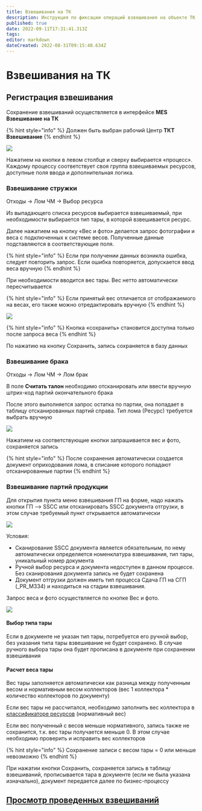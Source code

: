 ```yaml
---
title: Взвешивания на ТК
description: Инструкция по фиксации операций взвешивания на объекте ТК
published: true
date: 2022-09-11T17:31:41.313Z
tags: 
editor: markdown
dateCreated: 2022-08-31T09:15:40.634Z
---
```


# Взвешивания на ТК

## **Регистрация взвешивания**

Сохранение взвешиваний осуществляется в интерфейсе **MES Взвешивание на ТК**

{% hint style="info" %}
Должен быть выбран рабочий Центр **ТКТ Взвешивание**
{% endhint %}

![](<../../../../assets/0 (71).png>)

Нажатием на кнопки в левом столбце и сверху выбирается «процесс». Каждому процессу соответствует своя группа взвешиваемых ресурсов, доступные поля ввода и дополнительная логика.&#x20;

### Взвешивание стружки

Отходы -> Лом ЧМ -> Выбор ресурса

Из выпадающего списка ресурсов выбирается взвешиваемый, при необходимости выбирается тип тары, в которой взвешивается ресурс.

Далее нажатием на кнопку «Вес и фото» делается запрос фотографии и веса с подключенных к системе весов. Полученные данные подставляются в соответствующие поля.&#x20;

{% hint style="info" %}
Если при получении данных возникла ошибка, следует повторить запрос. Если ошибка повторяется, допускается ввод веса вручную
{% endhint %}

При необходимости вводится вес тары. Вес нетто автоматически пересчитывается

{% hint style="info" %}
Если принятый вес отличается от отображаемого на весах, его также можно отредактировать вручную
{% endhint %}

![](<../../../../assets/2 (67).png>)

{% hint style="info" %}
Кнопка «сохранить» становится доступна только после запроса веса
{% endhint %}

По нажатию на кнопку Сохранить, запись сохраняется в базу данных

### Взвешивание брака

Отходы -> Лом ЧМ -> Лом брак

В поле **Считать талон** необходимо отсканировать или ввести вручную штрих-код партий окончательного брака

После этого выполняется запрос остатка по партии, она попадает в таблицу отсканированных партий справа. Тип лома (Ресурс) требуется выбрать вручную

![](<../../../../assets/0 (45)1.png>)

Нажатием на соответствующие кнопки запрашивается вес и фото, сохраняется запись

{% hint style="info" %}
После сохранения автоматически создается документ оприходования лома, в списание которого попадают отсканированные партии
{% endhint %}

### Взвешивание партий продукции

Для открытия пункта меню взвешивания ГП на форме, надо нажать кнопки ГП –> SSCC или отсканировать SSCC документа отгрузки, в этом случае требуемый пункт открывается автоматически

![](<../../../../assets/1 (50)1.png>)

Условия:

* Сканирование SSCC документа является обязательным, по нему автоматически определяется номенклатура взвешивания, тип тары, уникальный номер документа
* Ручной выбор ресурса и документа недоступен в данном процессе. Без сканирования документа запись не будет сохранена
* Документ отгрузки должен иметь тип процесса Сдача ГП на СГП (\_PR\_M334) и находиться на стадии взвешивания.

Запрос веса и фото осуществляется по кнопке Вес и фото.

![](<../../../../assets/2 (48)1.png>)

#### Выбор типа тары

Если в документе не указан тип тары, потребуется его ручной выбор, без указания типа тары взвешивание не будет сохранено. В случае ручного выбора тары она будет прописана в документе при сохранении взвешивания

#### Расчет веса тары

Вес тары заполняется автоматически как разница между полученным весом и нормативным весом коллекторов (вес 1 коллектора \* количество коллекторов по документу)

Если вес тары не рассчитался, необходимо заполнить вес коллектора в [классификаторе ресурсов](../../../../upravlenie-mdm/klassifikator-resursov/opisanie-funkcii/prosmotr-klassifikatora-resursov.md) (нормативный вес)

Если вес полученный с весов меньше нормативного, запись также не сохранится, т.к. вес тары получается меньше 0. В этом случае необходимо проверить и исправить вес коллекторов

{% hint style="info" %}
Сохранение записи с весом тары = 0 или меньше невозможно
{% endhint %}

При нажатии кнопки Сохранить, сохраняется запись в таблицу взвешиваний, прописывается тара в документе (если не была указана изначально), документ передается далее по бизнес-процессу

## [Просмотр проведенных взвешиваний](../../../../uchet/royaltermo/vzveshivanie/vzveshivanie-tk.md)
